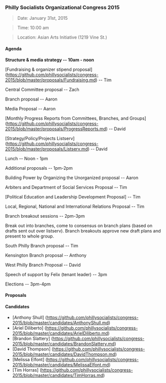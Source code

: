 ### Philly Socialists Organizational Congress 2015

> Date: January 31st, 2015

> Time: 10:00 am

> Location: Asian Arts Initiative (1219 Vine St.)

#### Agenda

**Structure & media strategy -- 10am - noon**

[Fundraising & organizer stipend proposal] (https://github.com/phillysocialists/congress-2015/blob/master/proposals/Fundraising.md) -- Tim

Central Committee proposal -- Zach

Branch proposal -- Aaron

Media Proposal -- Aaron

[Monthly Progress Reports from Committees, Branches, and Groups] (https://github.com/phillysocialists/congress-2015/blob/master/proposals/ProgressReports.md) -- David

[Strategy/Policy/Projects Listserv] (https://github.com/phillysocialists/congress-2015/blob/master/proposals/Listserv.md) -- David

Lunch -- Noon - 1pm

Additional proposals -- 1pm-2pm

Building Power by Organizing the Unorganized proposal -- Aaron

Arbiters and Department of Social Services Proposal -- Tim

[Political Education and Leadership Development Proposal] -- Tim

Local, Regional, National and International Relations Proposal -- Tim

Branch breakout sessions -- 2pm-3pm

Break out into branches, come to consensus on branch plans (based on drafts sent out over listserv). Branch breakouts approve new draft plans and present to whole group.

South Philly Branch proposal -- Tim

Kensington Branch proposal -- Anthony

West Philly Branch Proposal -- David

Speech of support by Felix (tenant leader) -- 3pm

Elections -- 3pm-4pm

#### Proposals

#### Candidates

+ [Anthony Shull] (https://github.com/phillysocialists/congress-2015/blob/master/candidates/AnthonyShull.md)
+ [Ariel Diliberto] (https://github.com/phillysocialists/congress-2015/blob/master/candidates/ArielDiliberto.md)
+ [Brandon Slattery] (https://github.com/phillysocialists/congress-2015/blob/master/candidates/BrandonSlattery.md)
+ [David Thompson] (https://github.com/phillysocialists/congress-2015/blob/master/candidates/DavidThompson.md)
+ [Melissa Elfont] (https://github.com/phillysocialists/congress-2015/blob/master/candidates/MelissaElfont.md)
+ [Tim Horras] (https://github.com/phillysocialists/congress-2015/blob/master/candidates/TimHorras.md)
